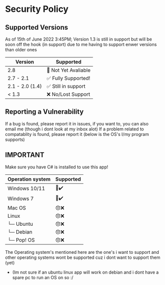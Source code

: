 # Security Policy

## Supported Versions

As of 15th of June 2022 3:45PM;
Version 1.3 is still in support but will be soon off the hook (in support) due to me having to support enwer versions than older ones

| Version | Supported          |
| ------- | ------------------ |
| 2.8   | 🚫 Not Yet Avaliable|
| 2.7 - 2.1   | ✅ Fully Supported!|
| 2.1 - 2.0 (1.4)   | ✅ Still in support|
| < 1.3   | ❌  No/Lost Support|

## Reporting a Vulnerability

<!--- Use this section to tell people how to report a vulnerability.

Tell them where to go, how often they can expect to get an update on a
reported vulnerability, what to expect if the vulnerability is accepted or
declined, etc. -->

If a bug is found, please report it in issues, if you want to, you can also email me (though i dont look at my inbox alot)
If a problem related to compatablity is found, please report it (below is the OS's I/my program supports)

## IMPORTANT
Make sure you have C# is installed to use this app!

| Operation system  | Supported |
| ----------------  | --------- |
|  Windows 10/11    |    🙂✔️  |
|  Windows 7        |    🙂✔️  |
|  Mac OS           |    😞❌  | 
|  Linux            |    😞❌  |
|  └─ Ubuntu        |    😞❌  |
|  └─ Debian        |    😞❌  |
|  └─ Pop! OS       |    😞❌  |

The Operating system's mentioned here are the one's i want to support and other operating systems wont be supported cuz i dont want to support them (yet)
- (Im not sure if an ubuntu linux app will work on debian and i dont have a spare pc to run an OS on so :/